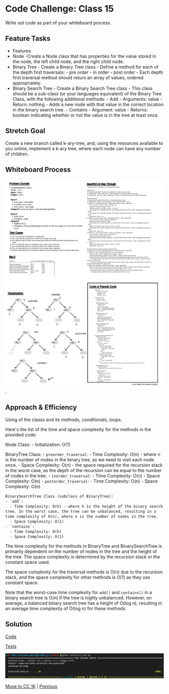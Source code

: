 # Code Challenge: Class 15

Write out code as part of your whiteboard process.

## Feature Tasks

- Features
- Node
    -Create a Node class that has properties for the value stored in the node, the left child node, and the right child node.
- Binary Tree
        - Create a Binary Tree class
            - Define a method for each of the depth first traversals:
                - pre order
                - in order
                - post order
        - Each depth first traversal method should return an array of values, ordered appropriately.
- Binary Search Tree
        - Create a Binary Search Tree class
            - This class should be a sub-class (or your languages equivalent) of the Binary Tree Class, with the following additional methods:
            - Add
                - Arguments: value
                - Return: nothing
                - Adds a new node with that value in the correct location in the binary search tree.
            - Contains
                - Argument: value
                - Returns: boolean  indicating whether or not the value is in the tree at least once.

## Stretch Goal

Create a new branch called k-ary-tree, and, using the resources available to you online, implement a k-ary tree, where each node can have any number of children.

## Whiteboard Process

![Whiteboard 14](../assets/Wireframe-14.jpg "whiteboard").

## Approach & Efficiency

Using of the classs and its methods, conditionals, loops.

Here's the list of the time and space complexity for the methods in the provided code:

Node Class:
    - Initialization: O(1)

BinaryTree Class:
    - `preorder_traversal`:
      - Time Complexity: O(n) - where n is the number of nodes in the binary tree, as we need to visit each node once.
      - Space Complexity: O(n) - the space required for the recursion stack in the worst case, as the depth of the recursion can be equal to the number of nodes in the tree.
    - `inorder_traversal`:
      - Time Complexity: O(n)
      - Space Complexity: O(n)
    - `postorder_traversal`:
      - Time Complexity: O(n)
      - Space Complexity: O(n)

    BinarySearchTree Class (subclass of BinaryTree):
    - `add`:
      - Time Complexity: O(h) - where h is the height of the binary search tree. In the worst case, the tree can be unbalanced, resulting in a time complexity of O(n), where n is the number of nodes in the tree.
      - Space Complexity: O(1)
    - `contains`:
      - Time Complexity: O(h)
      - Space Complexity: O(1)

The time complexity for the methods in BinaryTree and BinarySearchTree is primarily dependent on the number of nodes in the tree and the height of the tree. The space complexity is determined by the recursion stack or the constant space used.

The space complexity for the traversal methods is O(n) due to the recursion stack, and the space complexity for other methods is O(1) as they use constant space.

Note that the worst-case time complexity for `add()` and `contains()` in a binary search tree is O(n) if the tree is highly unbalanced. However, on average, a balanced binary search tree has a height of O(log n), resulting in an average time complexity of O(log n) for these methods.

## Solution

[Code](../trees.py)

[Tests](../tests/cc15_test.py)

![Run](../assets/run12.JPG "run")

[Move to CC 16](..//README.md) | [Previous](..//README.md)
